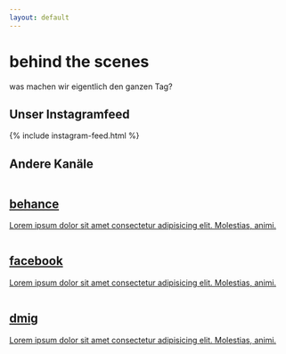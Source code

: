 ```yaml
---
layout: default
---
```


<div class="container home-landing-container">
<div class="row mt-50">
    <div
    class="main-title-container text-center col-md-12"
    >
    <h1 class="main-title bold text-center">
        behind the scenes
    </h1>
    <p class="main-subtitle mt-30 light">
        was machen wir eigentlich den ganzen Tag?
    </p>
    </div>
</div>
<div class="row cta-scroll-container">
    <i class="fas fa-angle-double-down text-black"></i>
</div>
</div>
<!-- instagram feed -->
<div id="instagram-feed-container" class="container mt-100">
<div class="row">
    <div class="simple-section-heading-container col-xs-12 flex">
    <h2 class="simple-section-heading">Unser Instagramfeed</h2>
    </div>
</div>
{% include instagram-feed.html %}
<div class="row mt-100">
    <div class="simple-section-heading-container col-xs-12 flex">
    <h2 class="simple-section-heading">Andere Kanäle</h2>
    </div>
    <div class="social-channel-wrapper mt-40">
    <a href="https://www.behance.net/legartiagency" class="image-name-card">
        <img src="https://via.placeholder.com/600" alt="">
        <div class="card-body">
        <h2 class="simple-section-heading">behance</h2>
        <p class="card-information">Lorem ipsum dolor sit amet consectetur adipisicing elit. Molestias, animi.</p>
        </div>
    </a>
    <a href="https://www.behance.net/legartiagency" class="image-name-card">
        <img src="https://via.placeholder.com/600" alt="">
        <div class="card-body">
        <h2 class="simple-section-heading">facebook</h2>
        <p class="card-information">Lorem ipsum dolor sit amet consectetur adipisicing elit. Molestias, animi.</p>
        </div>
    </a>
    <a href="https://www.behance.net/legartiagency" class="image-name-card">
        <img src="https://via.placeholder.com/600" alt="">
        <div class="card-body">
        <h2 class="simple-section-heading">dmig</h2>
        <p class="card-information">Lorem ipsum dolor sit amet consectetur adipisicing elit. Molestias, animi.</p>
        </div>
    </a>
    </div>
</div>
</div>
